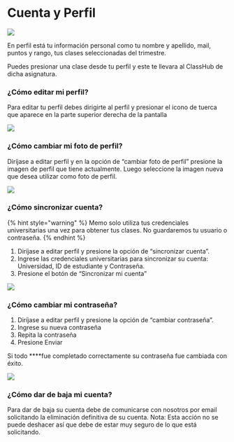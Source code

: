 # Cuenta y Perfil



![](https://lh6.googleusercontent.com/6MM8qdjMHHK6VwK2lCnngOnfeYOn5F2pxMw9evwj2D1G7RCdFl1Cj9BRpiFW-dtreeZn85ufobLo2CYJMKw8iPV8B53Z6bM2LY8EfkpebtXzqyiOdlk2D9j9VTfA1lHQglVxZiD5)

En perfil está tu información personal como tu nombre y apellido, mail, puntos y rango, tus clases seleccionadas del trimestre.  


Puedes presionar una clase desde tu perfil y este te llevara al ClassHub de dicha asignatura.

### ¿Cómo editar mi perfil?

Para editar tu perfil debes dirigirte al perfil y presionar el icono de tuerca que aparece en la parte superior derecha de la pantalla  


![](https://docs.google.com/drawings/u/0/d/s4iMNEu-gD_yKAhvvtdM4gQ/image?w=518&h=492&rev=3&ac=1&parent=18Jn-T1ZMsENRW9_orB3fsTAbl0Vf8Dz7YD5oeRL_8qg)

### ¿Cómo cambiar mi foto de perfil?

Diríjase a editar perfil y en la opción de “cambiar foto de perfil” presione la imagen de perfil que tiene actualmente. Luego seleccione la imagen nueva que desea utilizar como foto de perfil.



![](https://docs.google.com/drawings/u/0/d/sZZZYHUT9eLcjlTew7WwhMQ/image?w=518&h=492&rev=8&ac=1&parent=18Jn-T1ZMsENRW9_orB3fsTAbl0Vf8Dz7YD5oeRL_8qg)

### ¿Cómo sincronizar cuenta?

{% hint style="warning" %}
Memo solo utiliza tus credenciales universitarias una vez para obtener tus clases. No guardaremos tu usuario o contraseña.
{% endhint %}

1. Diríjase a editar perfil y presione la opción de “sincronizar cuenta”.
2. Ingrese las credenciales universitarias para sincronizar su cuenta: Universidad, ID de estudiante y Contraseña.
3. Presione el botón de “Sincronizar mi cuenta”



![](https://docs.google.com/drawings/u/0/d/s4p-8_TiUYz3Ed7LsaPE0TQ/image?w=656&h=416&rev=5&ac=1&parent=18Jn-T1ZMsENRW9_orB3fsTAbl0Vf8Dz7YD5oeRL_8qg)

### ¿Cómo cambiar mi contraseña?

1. Diríjase a editar perfil y presione la opción de “cambiar contraseña”.
2. Ingrese su nueva contraseña
3. Repita la contraseña
4. Presione Enviar

Si todo ****fue completado correctamente su contraseña fue cambiada con éxito.

![](https://docs.google.com/drawings/u/0/d/s_HMnUot7twcfknjIgFLksg/image?w=654&h=403&rev=17&ac=1&parent=18Jn-T1ZMsENRW9_orB3fsTAbl0Vf8Dz7YD5oeRL_8qg)

###  ¿Cómo dar de baja mi cuenta?

Para dar de baja su cuenta debe de comunicarse con nosotros por email solicitando la eliminación definitiva de su cuenta. Nota: Esta acción no se puede deshacer así que debe de estar muy seguro de lo que está solicitando.  


